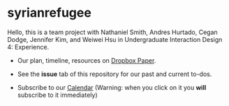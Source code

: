 # syrianrefugee

Hello, this is a team project with Nathaniel Smith, Andres Hurtado, Cegan Dodge, Jennifer Kim, and Weiwei Hsu in Undergraduate Interaction Design 4: Experience.

* Our plan, timeline, resources on [Dropbox Paper](https://paper.dropbox.com/doc/Syrian-Refugee-FAULwhXWjvTNnYETJrq2x).

* See the **issue** tab of this repository for our past and current to-dos.

* Subscribe to our [Calendar](webcal://p22-calendars.icloud.com/published/2/VRIcl6CvQ4Q2b1vOBfHF4W0P6UADFqbnrqilJbSxS0eR0q3uz7mJdt2iMfesQSOddpke8A2hWjb9Lwl8DEQITM1VOqg15wl7_ez4oR1-hug) (Warning: when you click on it you **will** subscribe to it immediately)
